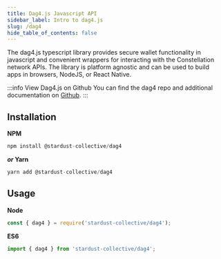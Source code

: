 ```yaml
---
title: Dag4.js Javascript API
sidebar_label: Intro to dag4.js 
slug: /dag4
hide_table_of_contents: false
---
```


The dag4.js typescript library provides secure wallet functionality in javascript and convenient wrappers for interacting with the Constellation network APIs. The library is platform agnostic and can be used to build apps in browsers, NodeJS, or React Native.  

:::info View Dag4.js on Github
You can find the dag4 repo and additional documentation on [Github](https://github.com/StardustCollective/dag4.js).
:::

## Installation

**NPM**
```js
npm install @stardust-collective/dag4
```
***or* Yarn**
```js
yarn add @stardust-collective/dag4
```

## Usage
**Node**
```js
const { dag4 } = require('stardust-collective/dag4');
```

**ES6**
```js
import { dag4 } from 'stardust-collective/dag4';
```
